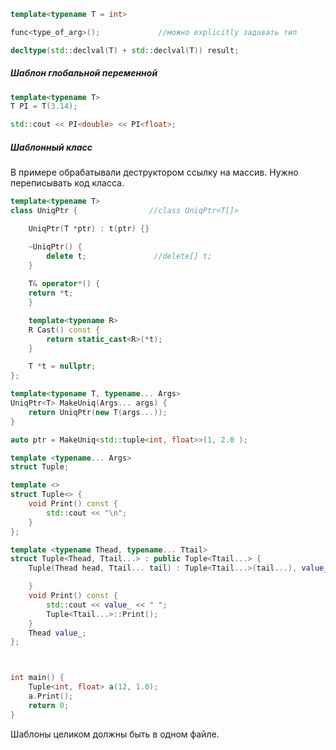 ```cpp
template<typename T = int>

func<type_of_arg>();             //можно explicitly задавать тип           

decltype(std::declval(T) + std::declval(T)) result;           
```
##### Шаблон глобальной переменной
```cpp
template<typename T>
T PI = T(3.14);

std::cout << PI<double> << PI<float>;
```

##### Шаблонный класс 
В примере обрабатывали деструктором ссылку на массив. Нужно переписывать код класса.

```cpp
template<typename T>
class UniqPtr {                //class UniqPtr<T[]>

    UniqPtr(T *ptr) : t(ptr) {}

    ~UniqPtr() {
        delete t;               //delete[] t;
    }
    
    T& operator*() {
    return *t;
    }

    template<typename R>
    R Cast() const {
        return static_cast<R>(*t);
    }

    T *t = nullptr;
};
```

```cpp
template<typename T, typename... Args>
UniqPtr<T> MakeUniq(Args... args) {
	return UniqPtr(new T(args...));
}

auto ptr = MakeUniq<std::tuple<int, float>>(1, 2.0 );
```

```cpp
template <typename... Args>
struct Tuple;

template <>
struct Tuple<> {
    void Print() const {
        std::cout << "\n";
    }
};

template <typename Thead, typename... Ttail>
struct Tuple<Thead, Ttail...> : public Tuple<Ttail...> {
    Tuple(Thead head, Ttail... tail) : Tuple<Ttail...>(tail...), value_(head) {

    }
    void Print() const {
        std::cout << value_ << " ";
        Tuple<Ttail...>::Print();
    }
    Thead value_;
};



int main() {
    Tuple<int, float> a(12, 1.0);
    a.Print();
    return 0;
}
```

Шаблоны целиком должны быть в одном файле.
